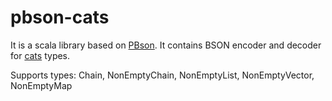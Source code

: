 # pbson-cats

It is a scala library based on [PBson](https://evgenekiiski.github.io/pbson/). 
It contains BSON encoder and decoder for [cats](https://typelevel.org/cats/) types.

Supports types: Chain, NonEmptyChain, NonEmptyList, NonEmptyVector, NonEmptyMap